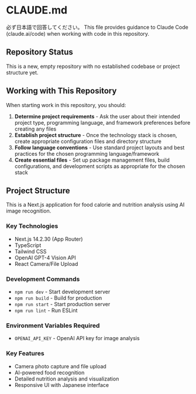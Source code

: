 # CLAUDE.md

必ず日本語で回答してください。
This file provides guidance to Claude Code (claude.ai/code) when working with code in this repository.

## Repository Status

This is a new, empty repository with no established codebase or project structure yet.

## Working with This Repository

When starting work in this repository, you should:

1. **Determine project requirements** - Ask the user about their intended project type, programming language, and framework preferences before creating any files
2. **Establish project structure** - Once the technology stack is chosen, create appropriate configuration files and directory structure
3. **Follow language conventions** - Use standard project layouts and best practices for the chosen programming language/framework
4. **Create essential files** - Set up package management files, build configurations, and development scripts as appropriate for the chosen stack

## Project Structure

This is a Next.js application for food calorie and nutrition analysis using AI image recognition.

### Key Technologies
- Next.js 14.2.30 (App Router)
- TypeScript
- Tailwind CSS
- OpenAI GPT-4 Vision API
- React Camera/File Upload

### Development Commands
- `npm run dev` - Start development server
- `npm run build` - Build for production
- `npm run start` - Start production server
- `npm run lint` - Run ESLint

### Environment Variables Required
- `OPENAI_API_KEY` - OpenAI API key for image analysis

### Key Features
- Camera photo capture and file upload
- AI-powered food recognition
- Detailed nutrition analysis and visualization
- Responsive UI with Japanese interface

